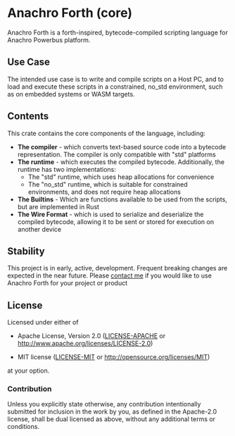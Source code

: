 # Anachro Forth (core)

Anachro Forth is a forth-inspired, bytecode-compiled
scripting language for Anachro Powerbus platform.

## Use Case

The intended use case is to write and compile scripts on
a Host PC, and to load and execute these scripts in a
constrained, no_std environment, such as on embedded systems
or WASM targets.

## Contents

This crate contains the core components of the language,
including:

* **The compiler** - which converts text-based source code
  into a bytecode representation. The compiler is only
  compatible with "std" platforms
* **The runtime** - which executes the compiled bytecode.
  Additionally, the runtime has two implementations:
  * The "std" runtime, which uses heap allocations for convenience
  * The "no_std" runtime, which is suitable for constrained
    environments, and does not require heap allocations
* **The Builtins** - Which are functions available to be used from the
  scripts, but are implemented in Rust
* **The Wire Format** - which is used to serialize and deserialize
  the compiled bytecode, allowing it to be sent or stored for execution
  on another device

## Stability

This project is in early, active, development. Frequent breaking changes
are expected in the near future. Please [contact me](mailto:james@onevariable.com)
if you would like to use Anachro Forth for your project or product

## License

Licensed under either of

- Apache License, Version 2.0 ([LICENSE-APACHE](LICENSE-APACHE) or
  http://www.apache.org/licenses/LICENSE-2.0)

- MIT license ([LICENSE-MIT](LICENSE-MIT) or http://opensource.org/licenses/MIT)

at your option.

### Contribution

Unless you explicitly state otherwise, any contribution intentionally submitted
for inclusion in the work by you, as defined in the Apache-2.0 license, shall be
dual licensed as above, without any additional terms or conditions.
